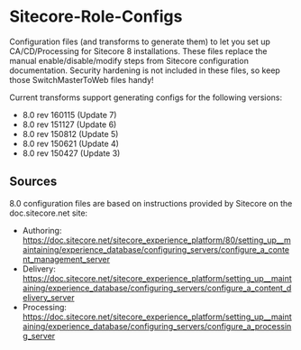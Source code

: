 # Sitecore-Role-Configs
Configuration files (and transforms to generate them) to let you set up CA/CD/Processing for Sitecore 8 installations. These files replace the manual enable/disable/modify steps from Sitecore configuration documentation. Security hardening is not included in these files, so keep those SwitchMasterToWeb files handy!

Current transforms support generating configs for the following versions:

- 8.0 rev 160115 (Update 7)
- 8.0 rev 151127 (Update 6)
- 8.0 rev 150812 (Update 5)
- 8.0 rev 150621 (Update 4)
- 8.0 rev 150427 (Update 3)

## Sources
8.0 configuration files are based on instructions provided by Sitecore on the doc.sitecore.net site:
- Authoring: https://doc.sitecore.net/sitecore_experience_platform/80/setting_up__maintaining/experience_database/configuring_servers/configure_a_content_management_server
- Delivery: https://doc.sitecore.net/sitecore_experience_platform/setting_up__maintaining/experience_database/configuring_servers/configure_a_content_delivery_server
- Processing: https://doc.sitecore.net/sitecore_experience_platform/setting_up__maintaining/experience_database/configuring_servers/configure_a_processing_server
